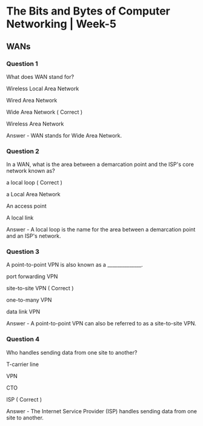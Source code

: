 # The Bits and Bytes of Computer Networking | Week-5

## WANs

### Question 1

What does WAN stand for?

Wireless Local Area Network

Wired Area Network

Wide Area Network ( Correct )

Wireless Area Network

Answer - WAN stands for Wide Area Network.


### Question 2

In a WAN, what is the area between a demarcation point and the ISP's core network known as?

a local loop ( Correct )

a Local Area Network

An access point

A local link

Answer -  A local loop is the name for the area between a demarcation point and an ISP's network.


### Question 3

A point-to-point VPN is also known as a ______________.

port forwarding VPN

site-to-site VPN ( Correct )

one-to-many VPN

data link VPN

Answer - A point-to-point VPN can also be referred to as a site-to-site VPN.


### Question 4

Who handles sending data from one site to another?

T-carrier line

VPN

CTO

ISP  ( Correct )

Answer - The Internet Service Provider (ISP) handles sending data from one site to another.
